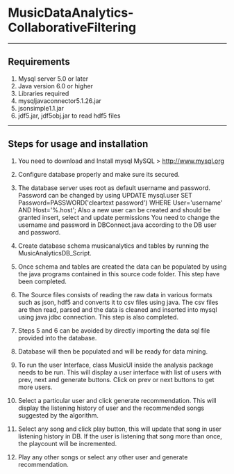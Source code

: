 MusicDataAnalytics-CollaborativeFiltering
=========================================
-----------------------------------------
Requirements
-----------------------------------------
1. Mysql server 5.0 or later
2. Java version 6.0 or higher
3. Libraries required
  1. mysql­java­connector­5.1.26.jar
  2. json­simple­1.1.jar
  3. jdf5.jar, jdf5obj.jar to read hdf5 files

  
------------------------------------------  
Steps for usage and installation
------------------------------------------
1. You need to download and Install mysql
MySQL ­­> http://www.mysql.org

2. Configure database properly and make sure its secured.

3. The database server uses root as default username and password.
Password can be changed by using
UPDATE mysql.user SET Password=PASSWORD('cleartext password')
 WHERE User='username' AND Host='%.host';
Also a new user can be created and should be granted insert, select and update permissions
You need to change the username and password in DBConnect.java according to the DB user
and password.

4. Create database schema musicanalytics and tables by running the MusicAnalyticsDB_Script.

5. Once schema and tables are created the data can be populated by using the java programs
contained in this source code folder. This step have been completed.

6. The Source files consists of reading the raw data in various formats such as json, hdf5 and
converts it to csv files using java.
The csv files are then read, parsed and the data is cleaned and inserted into mysql using java
jdbc connection. This step is also completed.

7. Steps 5 and 6 can be avoided by directly importing the data sql file provided into the database.

8. Database will then be populated and will be ready for data mining.

9. To run the user Interface, class MusicUI inside the analysis package needs to be run. This will
display a user interface with list of users with prev, next and generate buttons. Click on prev or
next buttons to get more users.

10. Select a particular user and click generate recommendation. This will display the listening
history of user and the recommended songs suggested by the algorithm.

11. Select any song and click play button, this will update that song in user listening history in
DB. If the user is listening  that song more than once, the playcount will be incremented.

12. Play any other songs or select any other user and generate recommendation.
